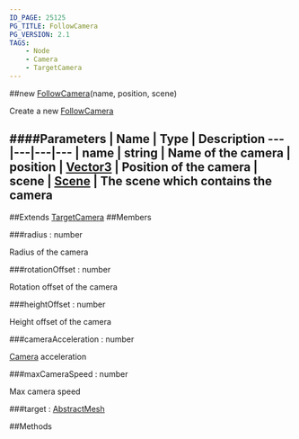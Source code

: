 ```yaml
---
ID_PAGE: 25125
PG_TITLE: FollowCamera
PG_VERSION: 2.1
TAGS:
    - Node
    - Camera
    - TargetCamera
---
```

##new [FollowCamera](/classes/FollowCamera)(name, position, scene)




Create a new [FollowCamera](/classes/FollowCamera)






####Parameters
 | Name | Type | Description
---|---|---|---
 | name | string | Name of the camera
 | position | [Vector3](/classes/Vector3) | Position of the camera
 | scene | [Scene](/classes/Scene) | The scene which contains the camera
---

##Extends
 [TargetCamera](/classes/TargetCamera)
##Members

###radius : number





Radius of the camera




###rotationOffset : number





Rotation offset of the camera




###heightOffset : number





Height offset of the camera




###cameraAcceleration : number





 [Camera](/classes/Camera) acceleration




###maxCameraSpeed : number





Max camera speed




###target : [AbstractMesh](/classes/AbstractMesh)




##Methods
